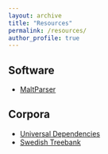 ```yaml
---
layout: archive
title: "Resources"
permalink: /resources/
author_profile: true
---
```


## Software
* [MaltParser](https://maltparser.org)

## Corpora
* [Universal Dependencies](https://universaldependencies.org)
* [Swedish Treebank](/files/swedish_treebank/index.html)


